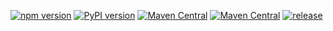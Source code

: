 [![npm version](https://badge.fury.io/js/mca-projen-jsii-example.svg)](https://badge.fury.io/js/mca-projen-jsii-example)
[![PyPI version](https://badge.fury.io/py/mca-projen-jsii-example.svg)](https://badge.fury.io/py/mca-projen-jsii-example)
[![Maven Central](https://maven-badges.herokuapp.com/maven-central/software.amazon.awscdk/core/badge.svg)](https://maven-badges.herokuapp.com/maven-central/software.amazon.awscdk/core)
[![Maven Central](https://maven-badges.herokuapp.com/maven-central/com.marciocadev/mca-projen-jsii-example/badge.svg)](https://maven-badges.herokuapp.com/maven-central/com.marciocadev/mca-projen-jsii-example)
[![release](https://github.com/marciocadev/mca-projen-jsii-example/actions/workflows/release.yml/badge.svg)](https://github.com/marciocadev/mca-projen-jsii-example/actions/workflows/release.yml)

